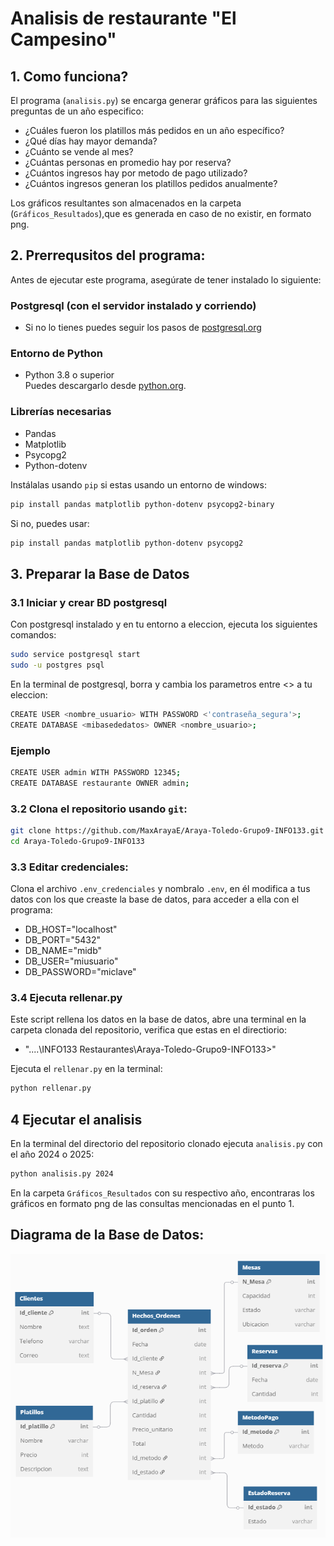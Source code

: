 # Analisis de restaurante "El Campesino"

## 1. Como funciona?
 El programa (`analisis.py`) se encarga generar gráficos para las siguientes preguntas de un año especifico:

 * ¿Cuáles fueron los platillos más pedidos en un año específico?
 * ¿Qué días hay mayor demanda?
 * ¿Cuánto se vende al mes?
 * ¿Cuántas personas en promedio hay por reserva?
 * ¿Cuántos ingresos hay por metodo de pago utilizado?
 * ¿Cuántos ingresos generan los platillos pedidos anualmente?

Los gráficos resultantes son almacenados en la carpeta (`Gráficos_Resultados`),que es generada en caso de no existir, en formato png.

## 2. Prerrequsitos del programa:

Antes de ejecutar este programa, asegúrate de tener instalado lo siguiente:

### Postgresql (con el servidor instalado y corriendo)

- Si no lo tienes puedes seguir los pasos de [postgresql.org](https://www.postgresql.org/download/)
 
### Entorno de Python

- Python 3.8 o superior  
Puedes descargarlo desde [python.org](https://www.python.org/).

### Librerías necesarias

- Pandas
- Matplotlib
- Psycopg2
- Python-dotenv

Instálalas usando `pip` si estas usando un entorno de windows:

```bash
pip install pandas matplotlib python-dotenv psycopg2-binary
```

Si no, puedes usar:

```bash
pip install pandas matplotlib python-dotenv psycopg2
```

## 3. Preparar la Base de Datos

### 3.1 Iniciar y crear BD postgresql

Con postgresql instalado y en tu entorno a eleccion, ejecuta los siguientes comandos:

```bash
sudo service postgresql start
sudo -u postgres psql
```

En la terminal de postgresql, borra y cambia los parametros entre <> a tu eleccion:

```bash
CREATE USER <nombre_usuario> WITH PASSWORD <'contraseña_segura'>;
CREATE DATABASE <mibasededatos> OWNER <nombre_usuario>;
```
### Ejemplo

```bash
CREATE USER admin WITH PASSWORD 12345;
CREATE DATABASE restaurante OWNER admin;
```

### 3.2 Clona el repositorio usando `git`:

```bash
git clone https://github.com/MaxArayaE/Araya-Toledo-Grupo9-INFO133.git
cd Araya-Toledo-Grupo9-INFO133
```

### 3.3 Editar credenciales:

Clona el archivo `.env_credenciales` y nombralo `.env`, en él modifica a tus datos con los que creaste la base de datos, para acceder a ella con el programa:

* DB_HOST="localhost"
* DB_PORT="5432"
* DB_NAME="midb"
* DB_USER="miusuario"
* DB_PASSWORD="miclave"

### 3.4 Ejecuta rellenar.py

Este script rellena los datos en la base de datos, abre una terminal en la carpeta clonada del repositorio, verifica que estas en el directiorio:

 * "....\INFO133 Restaurantes\Araya-Toledo-Grupo9-INFO133>" 

Ejecuta el `rellenar.py` en la terminal:

```bash
python rellenar.py
```

## 4 Ejecutar el analisis

En la terminal del directorio del repositorio clonado ejecuta `analisis.py` con el año 2024 o 2025:

```bash
python analisis.py 2024
```

En la carpeta `Gráficos_Resultados` con su respectivo año, encontraras los gráficos en formato png de las consultas mencionadas en el punto 1.

## Diagrama de la Base de Datos:

![Diagrama](DiagramaBD.png)


